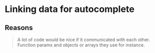 # Linking data for autocomplete

## Reasons

> A lot of code would be nice if it communicated with each other. Function params and objects or arrays they use for instance.
